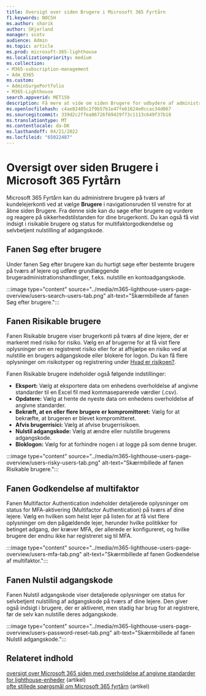 ```yaml
---
title: Oversigt over siden Brugere i Microsoft 365 Fyrtårn
f1.keywords: NOCSH
ms.author: sharik
author: SKjerland
manager: scotv
audience: Admin
ms.topic: article
ms.prod: microsoft-365-lighthouse
ms.localizationpriority: medium
ms.collection:
- M365-subscription-management
- Adm_O365
ms.custom:
- AdminSurgePortfolio
- M365-Lighthouse
search.appverid: MET150
description: Få mere at vide om siden Brugere for udbydere af administrerede tjenester ved hjælp af Microsoft 365 Lighthouse.
ms.openlocfilehash: c4ae82485c2f9b57b1e47fe61624e0ccac34d067
ms.sourcegitcommit: 339d2c2ffea06726f69429f73c1113c649f37b18
ms.translationtype: MT
ms.contentlocale: da-DK
ms.lasthandoff: 04/21/2022
ms.locfileid: "65022487"
---
```

# <a name="overview-of-the-users-page-in-microsoft-365-lighthouse"></a>Oversigt over siden Brugere i Microsoft 365 Fyrtårn 

Microsoft 365 Fyrtårn kan du administrere brugere på tværs af kundelejerkonti ved at vælge **Brugere** i navigationsruden til venstre for at åbne siden Brugere. Fra denne side kan du søge efter brugere og vurdere og reagere på sikkerhedstilstanden for dine brugerkonti. Du kan også få vist indsigt i risikable brugere og status for multifaktorgodkendelse og selvbetjent nulstilling af adgangskode.  
  
## <a name="search-users-tab"></a>Fanen Søg efter brugere  
  
Under fanen Søg efter brugere kan du hurtigt søge efter bestemte brugere på tværs af lejere og udføre grundlæggende brugeradministrationshandlinger, f.eks. nulstille en kontoadgangskode.

:::image type="content" source="../media/m365-lighthouse-users-page-overview/users-search-users-tab.png" alt-text="Skærmbillede af fanen Søg efter brugere.":::

## <a name="risky-users-tab"></a>Fanen Risikable brugere

Fanen Risikable brugere viser brugerkonti på tværs af dine lejere, der er markeret med risiko for risiko. Vælg en af brugerne for at få vist flere oplysninger om en registreret risiko eller for at afhjælpe en risiko ved at nulstille en brugers adgangskode eller blokere for logon. Du kan få flere oplysninger om risikotyper og registrering under [Hvad er risikoen?](/azure/active-directory/identity-protection/concept-identity-protection-risks).

Fanen Risikable brugere indeholder også følgende indstillinger:
- **Eksport:** Vælg at eksportere data om enhedens overholdelse af angivne standarder til en Excel fil med kommaseparerede værdier (.csv).
- **Opdatere:** Vælg at hente de nyeste data om enhedens overholdelse af angivne standarder.
- **Bekræft, at en eller flere brugere er kompromitteret:** Vælg for at bekræfte, at brugeren er blevet kompromitteret.
- **Afvis brugerrisici:** Vælg at afvise brugerrisikoen.  
- **Nulstil adgangskode:** Vælg at ændre eller nulstille brugerens adgangskode.
- **Bloklogon:** Vælg for at forhindre nogen i at logge på som denne bruger.

:::image type="content" source="../media/m365-lighthouse-users-page-overview/users-risky-users-tab.png" alt-text="Skærmbillede af fanen Risikable brugere.":::

## <a name="multifactor-authentication-tab"></a>Fanen Godkendelse af multifaktor

Fanen Multifactor Authentication indeholder detaljerede oplysninger om status for MFA-aktivering (Multifactor Authentication) på tværs af dine lejere. Vælg en hvilken som helst lejer på listen for at få vist flere oplysninger om den pågældende lejer, herunder hvilke politikker for betinget adgang, der kræver MFA, der allerede er konfigureret, og hvilke brugere der endnu ikke har registreret sig til MFA.

:::image type="content" source="../media/m365-lighthouse-users-page-overview/users-mfa-tab.png" alt-text="Skærmbillede af fanen Godkendelse af multifaktor.":::

## <a name="password-reset-tab"></a>Fanen Nulstil adgangskode

Fanen Nulstil adgangskode viser detaljerede oplysninger om status for selvbetjent nulstilling af adgangskode på tværs af dine lejere. Den giver også indsigt i brugere, der er aktiveret, men stadig har brug for at registrere, før de selv kan nulstille deres adgangskode.

:::image type="content" source="../media/m365-lighthouse-users-page-overview/users-password-reset-tab.png" alt-text="Skærmbillede af fanen Nulstil adgangskode.":::

## <a name="related-content"></a>Relateret indhold

[oversigt over Microsoft 365 siden med overholdelse af angivne standarder for lighthouse-enheder](m365-lighthouse-device-compliance-page-overview.md) (artikel)\
[ofte stillede spørgsmål om Microsoft 365 fyrtårn](m365-lighthouse-faq.yml) (artikel)
